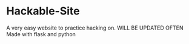 # Hackable-Site
A very easy website to practice hacking on. WILL BE UPDATED OFTEN
Made with flask and python
